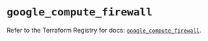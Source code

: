 # `google_compute_firewall`

Refer to the Terraform Registry for docs: [`google_compute_firewall`](https://registry.terraform.io/providers/hashicorp/google-beta/6.34.1/docs/resources/google_compute_firewall).
